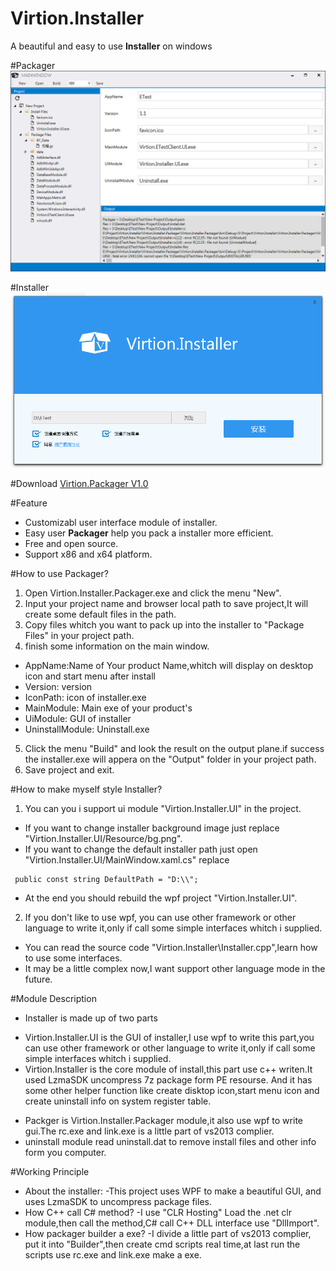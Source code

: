 # Virtion.Installer
A beautiful and easy to use <b>Installer</b> on windows

#Packager
![image](https://raw.githubusercontent.com/ZT-/Virtion.Installer/master/Other/Image/screenshot.png)
 
#Installer
![image](https://raw.githubusercontent.com/ZT-/Virtion.Installer/master/Other/Image/installer.png)

#Download
[Virtion.Packager V1.0](https://github.com/ZT-/Virtion.Installer/releases)

#Feature
+ Customizabl user interface module of installer.
+ Easy user <b>Packager</b> help you pack a installer more efficient.
+ Free and open source.
+ Support x86 and x64 platform.

#How to use Packager?
1. Open Virtion.Installer.Packager.exe and click the menu "New".
2. Input your project name and browser local path to save project,It will create some default files in the path.
3. Copy files whitch you want to pack up into the installer to "Package Files" in your project path.
4. finish some information on the main window.
  + AppName:Name of Your product Name,whitch will display on desktop icon and start menu after install
  + Version: version
  + IconPath: icon of installer.exe
  + MainModule: Main exe of your product's
  + UiModule: GUI of installer
  + UninstallModule: Uninstall.exe
5. Click the menu "Build" and look the result on the output plane.if success the installer.exe will appera on the "Output" folder in your project path. 
6. Save project and exit.

#How to make myself style Installer?
1. You can you i support ui module "Virtion.Installer.UI" in the project.
 + If you want to change installer background image just replace "Virtion.Installer.UI/Resource/bg.png".
 + If you want to change the default installer path just open "Virtion.Installer.UI/MainWindow.xaml.cs" replace
 ```
  public const string DefaultPath = "D:\\";
 ```
 + At the end you should rebuild the wpf project "Virtion.Installer.UI".
2. If you don't like to use wpf, you can use other framework or other language to write it,only if call some simple interfaces whitch i supplied.
 + You can read the source code "Virtion.Installer\Installer.cpp",learn how to use some interfaces.
 + It may be a little complex now,I want support other language mode in the future.

#Module Description
+ Installer is made up of two parts
 - Virtion.Installer.UI is the GUI of installer,I use wpf to write this part,you can use other framework or other language to write it,only if call some simple interfaces whitch i supplied.
 - Virtion.Installer is the core module of install,this part use c++ writen.It used LzmaSDK uncompress 7z package form PE resourse. And it has some other helper function like create disktop icon,start menu icon and create uninstall info on system register table.
+ Packger is Virtion.Installer.Packager module,it also use wpf to write gui.The rc.exe and link.exe is a little part of vs2013 complier.
+ uninstall module read uninstall.dat to remove install files and other info form you computer.

#Working Principle
+ About the installer:
  -This project uses WPF to make a beautiful GUI, and uses LzmaSDK to uncompress package files.
+ How C++ call C# method?
  -I use "CLR Hosting" Load the .net clr module,then call the method,C# call C++ DLL interface use "DllImport".
+ How packager builder a exe?
  -I divide a little part of vs2013 complier, put it into "Builder",then create cmd scripts real time,at last run the scripts use rc.exe and link.exe make a exe.
